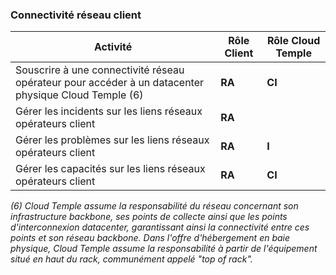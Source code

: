 






### Connectivité réseau client

| Activité                                                                                             | Rôle Client | Rôle Cloud Temple |
|------------------------------------------------------------------------------------------------------|-------------|-------------------|
| Souscrire à une connectivité réseau opérateur pour accéder à un datacenter physique Cloud Temple (6) | __RA__      | __CI__            |
| Gérer les incidents sur les liens réseaux opérateurs client                                          | __RA__      |                   |
| Gérer les problèmes sur les liens réseaux opérateurs client                                          | __RA__      | __I__             |
| Gérer les capacités sur les liens réseaux opérateurs client                                          | __RA__      | __CI__            |

*(6) Cloud Temple assume la responsabilité du réseau concernant son infrastructure backbone, ses points de collecte ainsi que 
les points d'interconnexion datacenter, garantissant ainsi la connectivité entre ces points et son réseau backbone. 
Dans l'offre d'hébergement en baie physique, Cloud Temple assume la responsabilité à partir de l'équipement situé en haut du rack, communément appelé "top of rack".*
